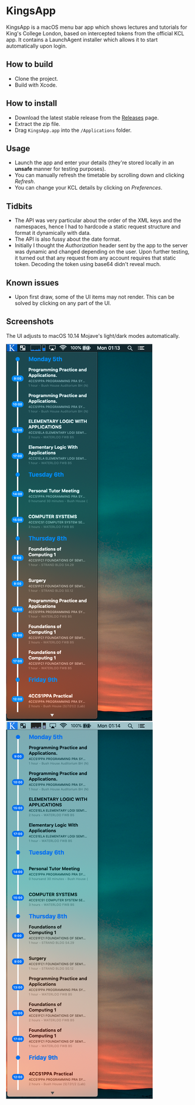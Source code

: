 # KingsApp
KingsApp is a macOS menu bar app which shows lectures and tutorials for King's College London, based on intercepted tokens from the official KCL app. It contains a LaunchAgent installer which allows it to start automatically upon login.

## How to build
- Clone the project.
- Build with Xcode.

## How to install
- Download the latest stable release from the [Releases](https://github.com/frannyfx/kingsapp/releases) page.
- Extract the zip file.
- Drag `KingsApp.app` into the `/Applications` folder.

## Usage
- Launch the app and enter your details (they're stored locally in an **unsafe** manner for testing purposes).
- You can manually refresh the timetable by scrolling down and clicking *Refresh*.
- You can change your KCL details by clicking on *Preferences*.

## Tidbits
- The API was very particular about the order of the XML keys and the namespaces, hence I had to hardcode a static request structure and format it dynamically with data.
- The API is also fussy about the date format.
- Initially I thought the *Authorization* header sent by the app to the server was dynamic and changed depending on the user. Upon further testing, it turned out that any request from any account requires that static token. Decoding the token using base64 didn't reveal much.

## Known issues
- Upon first draw, some of the UI items may not render. This can be solved by clicking on any part of the UI.

## Screenshots
The UI adjusts to macOS 10.14 Mojave's light/dark modes automatically.

![Dark mode screenshot.](/docs/img/dark.png)
![Light mode screenshot.](/docs/img/light.png)
